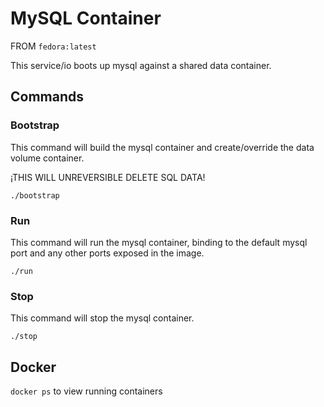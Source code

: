 # MySQL Container #

FROM `fedora:latest`

This service/io boots up mysql against a shared data container.

## Commands ##

### Bootstrap ###
This command will build the mysql container and create/override the data volume container.

¡THIS WILL UNREVERSIBLE DELETE SQL DATA!

`./bootstrap`

### Run ###
This command will run the mysql container, binding to the default mysql port and any other ports exposed in the image.

`./run`

### Stop ###
This command will stop the mysql container.

`./stop`

## Docker ##
`docker ps` to view running containers
